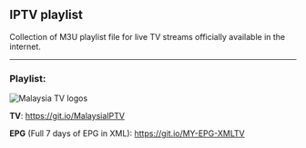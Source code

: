 ## IPTV playlist
Collection of M3U playlist file for live TV streams officially available in the internet.
___
### Playlist:
![Malaysia TV logos](https://raw.githubusercontent.com/akmalharith/IPTV/master/logos/header/malaysiaiptv.png)

**TV**: https://git.io/MalaysiaIPTV

**EPG** (Full 7 days of EPG in XML): https://git.io/MY-EPG-XMLTV
